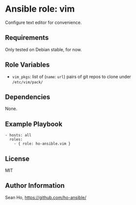 # Ansible role: vim
Configure text editor for convenience.

## Requirements
Only tested on Debian stable, for now.

## Role Variables
+ `vim_pkgs`: list of (`name`: `url`) pairs of git repos to clone 
  under `/etc/vim/pack/`

## Dependencies
None.

## Example Playbook

```
- hosts: all
  roles:
    - { role: ho-ansible.vim }
```

## License
MIT

## Author Information
Sean Ho, https://github.com/ho-ansible/
